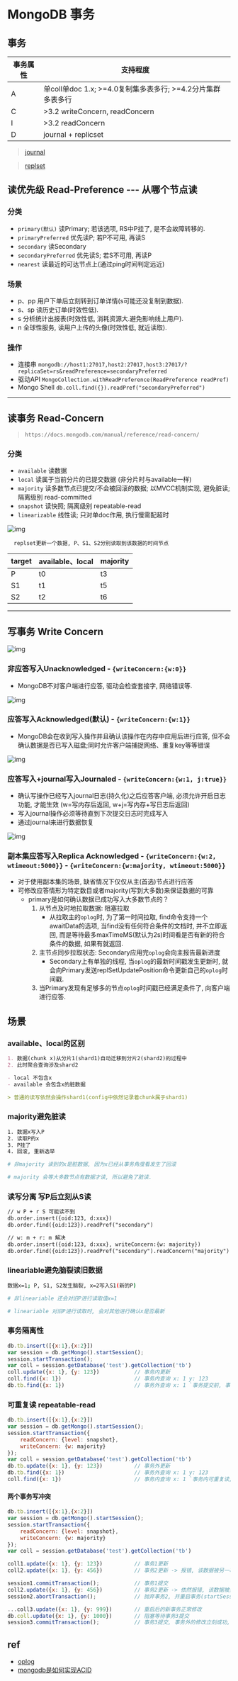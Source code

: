 # MongoDB 事务

## 事务

| 事务属性 | 支持程度                                                    |
| -------- | ----------------------------------------------------------- |
| A        | 单coll单doc 1.x; >=4.0复制集多表多行; >=4.2分片集群多表多行 |
| C        | >3.2 writeConcern, readConcern                              |
| I        | >3.2 readConcern                                            |
| D        | journal + replicset                                         |

> [journal](mongodb-journal.md)

> [replset](mongodb-replset.md)

## 读优先级 Read-Preference --- 从哪个节点读

### 分类

- `primary(默认)` 读Primary; 若该选项, RS中P挂了, 是不会故障转移的.
- `primaryPreferred` 优先读P; 若P不可用, 再读S  
- `secondary` 读Secondary  
- `secondaryPreferred` 优先读S; 若S不可用, 再读P  
- `nearest` 读最近的可达节点上(通过ping时间判定远近)  

### 场景

- p、pp 用户下单后立刻转到订单详情(s可能还没复制到数据).  
- s、sp 读历史订单(时效性低).  
- s 分析统计出报表(时效性低, 消耗资源大.避免影响线上用户).  
- n 全球性服务, 读用户上传的头像(时效性低, 就近读取).  

### 操作

- 连接串 `mongodb://host1:27017,host2:27017,host3:27017/?replicaSet=rs&readPreference=secondaryPreferred`
- 驱动API `MongoCollection.withReadPreference(ReadPreference readPref)`
- Mongo Shell `db.coll.find({}).readPref("secondaryPreferred")`

---

## 读事务 Read-Concern

> `https://docs.mongodb.com/manual/reference/read-concern/`

### 分类

- `available` 读数据  
- `local` 读属于当前分片的已提交数据 (非分片时与available一样)
- `majority` 读多数节点已提交/不会被回滚的数据; 以MVCC机制实现, 避免脏读; 隔离级别 read-committed
- `snapshot` 读快照; 隔离级别 repeatable-read  
- `linearizable` 线性读; 只对单doc作用, 执行慢需配超时

![img](res/mongodb-readconcern-write-timeline.svg)

      replset更新一个数据, P、S1、S2分别读取到该数据的时间节点

| target | available、local | majority |
| ------ | ---------------- | -------- |
| P      | t0               | t3       |
| S1     | t1               | t5       |
| S2     | t2               | t6       |

---

## 写事务 Write Concern

![img](res/mongodb-writeconcern-w0.png)  

### 非应答写入Unacknowledged  - `{writeConcern:{w:0}}`  

- MongoDB不对客户端进行应答, 驱动会检查套接字, 网络错误等.  

![img](res/mongodb-writeconcern-w1.png)  

### 应答写入Acknowledged(默认)  - `{writeConcern:{w:1}}`  

- MongoDB会在收到写入操作并且确认该操作在内存中应用后进行应答, 但不会确认数据是否已写入磁盘;同时允许客户端捕捉网络、重复key等等错误  

![img](res/mongodb-writeconcern-w1j1.png)  

### 应答写入+journal写入Journaled  - `{writeConcern:{w:1, j:true}}`  

- 确认写操作已经写入journal日志(持久化)之后应答客户端, 必须允许开启日志功能, 才能生效 (w=写内存后返回, w+j=写内存+写日志后返回)  
- 写入journal操作必须等待直到下次提交日志时完成写入  
- 通过journal来进行数据恢复  

![img](res/mongodb-writeconcern-wm.png)  

### 副本集应答写入Replica Acknowledged   - `{writeConcern:{w:2, wtimeout:5000}}`  - `{writeConcern:{w:majority, wtimeout:5000}}`  

- 对于使用副本集的场景, 缺省情况下仅仅从主(首选)节点进行应答  
- 可修改应答情形为特定数目或者majority(写到大多数)来保证数据的可靠  
  - primary是如何确认数据已成功写入大多数节点的？
    1. 从节点及时地拉取数据: 阻塞拉取  
       - 从拉取主的`oplog`时,  为了第一时间拉取, find命令支持一个awaitData的选项, 当find没有任何符合条件的文档时, 并不立即返回, 而是等待最多maxTimeMS(默认为2s)时间看是否有新的符合条件的数据, 如果有就返回.  
    2. 主节点同步拉取状态: Secondary应用完`oplog`会向主报告最新进度  
       - Secondary上有单独的线程, 当`oplog`的最新时间戳发生更新时, 就会向Primary发送replSetUpdatePosition命令更新自己的`oplog`时间戳.
    3. 当Primary发现有足够多的节点`oplog`时间戳已经满足条件了, 向客户端进行应答.  

## 场景

### available、local的区别
  
```md
1. 数据(chunk x)从分片1(shard1)自动迁移到分片2(shard2)的过程中
2. 此时聚合查询涉及shard2

- local 不包含x
- available 会包含x的脏数据

> 普通的读写依然会操作shard1(config中依然记录着chunk属于shard1)
```

### majority避免脏读

```bash
1. 数据x写入P
2. 读取P的x
3. P挂了
4. 回滚, 重新选举

# 非majority 读到的x是脏数据, 因为x已经从事务角度看发生了回滚

# majority 会等大多数节点有数据才读, 所以避免了脏读.
```

### 读写分离 写P后立刻从S读

```md
// w P + r S 可能读不到
db.order.insert({oid:123, d:xxx})
db.order.find({oid:123}).readPref("secondary")

// w: m + r: m 解决
db.order.insert({oid:123, d:xxx}, writeConcern:{w: majority})
db.order.find({oid:123}).readPref("secondary").readConcern("majority")
```

### lineariable避免脑裂读旧数据

```bash
数据x=1; P, S1, S2发生脑裂, x=2写入S1(新的P)

# 非lineariable 还会对旧P进行读取值x=1

# lineariable 对旧P进行读取时, 会对其他进行确认x是否最新
```

### 事务隔离性

```js
db.tb.insert([{x:1},{x:2}])
var session = db.getMongo().startSession();
session.startTransaction();
var coll = session.getDatabase('test').getCollection('tb')
coll.update({x: 1}, {y: 123})           // 事务内更新
coll.find({x: 1})                       // 事务内查询 x: 1 y: 123
db.tb.find({x: 1})                      // 事务外查询 x: 1 `事务提交前, 事务外看不到事务内的操作, 体现事务隔离性.`
```

### 可重复读 repeatable-read

```js
db.tb.insert([{x:1},{x:2}])
var session = db.getMongo().startSession();
session.startTransaction({
    readConcern: {level: snapshot},
    writeConcern: {w: majority}
});
var coll = session.getDatabase('test').getCollection('tb')
db.tb.update({x: 1}, {y: 123})          // 事务外更新
db.tb.find({x: 1})                      // 事务外查询 x: 1 y: 123
coll.find({x: 1})                       // 事务内查询 x: 1 `事务内可重复读, 不受外部影响`
```

#### 两个事务写冲突

```js
db.tb.insert([{x:1},{x:2}])
var session = db.getMongo().startSession();
session.startTransaction({
    readConcern: {level: snapshot},
    writeConcern: {w: majority}
});
var coll = session.getDatabase('test').getCollection('tb')

coll1.update({x: 1}, {y: 123})          // 事务1更新
coll2.update({x: 1}, {y: 456})          // 事务2更新 -> 报错, 该数据被另一事务占用 `两个事务悲观锁`

session1.commitTransaction();           // 事务1提交
coll2.update({x: 1}, {y: 456})          // 事务2更新 -> 依然报错, 该数据被另一事务占用
session2.abortTransaction();            // 抛弃事务2, 并重启事务(startSession())才可以 `两个事务冲突, 必须abort`

...coll3.update({x: 1}, {y: 999})       // 重启后的新事务正常修改
db.coll.update({x: 1}, {y: 1000})       // 阻塞等待事务3提交
session3.commitTransaction();           // 事务3提交, 事务外的修改立刻成功,  此时y = 1000 `事务外的修改 阻塞等待事务的commit 才能修改成功`
```


## ref

- [oplog](mongodb-oplog.md)
- [mongodb是如何实现ACID](https://blog.csdn.net/czq7511/article/details/77531903)
